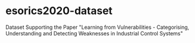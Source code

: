 # esorics2020-dataset
Dataset Supporting the Paper "Learning from Vulnerabilities - Categorising, Understanding and Detecting Weaknesses in Industrial Control Systems"
